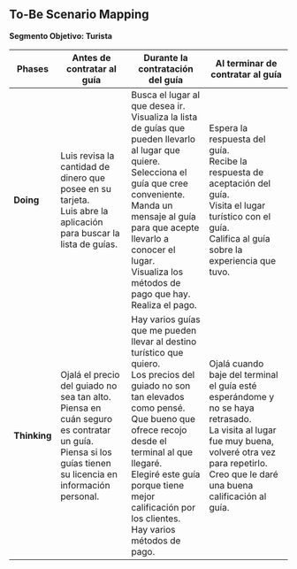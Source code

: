 ## To-Be Scenario Mapping

**Segmento Objetivo: Turista**

| Phases | Antes de contratar al guía | Durante la contratación del guía | Al terminar de contratar al guía |
|-----------|-----------------|----------------|-----------------|
| **Doing** |Luis revisa la cantidad de dinero que posee en su tarjeta. <br> Luis abre la aplicación para buscar la lista de guías. | Busca el lugar al que desea ir. <br> Visualiza la lista de guías que pueden llevarlo al lugar que quiere. <br> Selecciona el guía que cree conveniente. <br> Manda un mensaje al guía para que acepte llevarlo a conocer el lugar. <br> Visualiza los métodos de pago que hay. <br> Realiza el pago. | Espera la respuesta del guía. <br> Recibe la respuesta de aceptación del guía. <br> Visita el lugar turístico con el guía. <br> Califica al guía sobre la experiencia que tuvo.|
| **Thinking**| Ojalá el precio del guiado no sea tan alto. <br>    Piensa en cuán seguro es contratar un guía. <br> Piensa si los guías tienen su licencia en información personal. | Hay varios guías que me pueden llevar al destino turístico que quiero. <br> Los precios del guiado no son tan elevados como pensé. <br> Que bueno que ofrece recojo desde el terminal al que llegaré. <br> Elegiré este guía porque tiene mejor calificación por los clientes. <br> Hay varios métodos de pago. | Ojalá cuando baje del terminal el guía esté esperándome y no se haya retrasado. <br>La visita al lugar fue muy buena, volveré otra vez para repetirlo. <br>Creo que le daré una buena calificación al guía. <br>|


